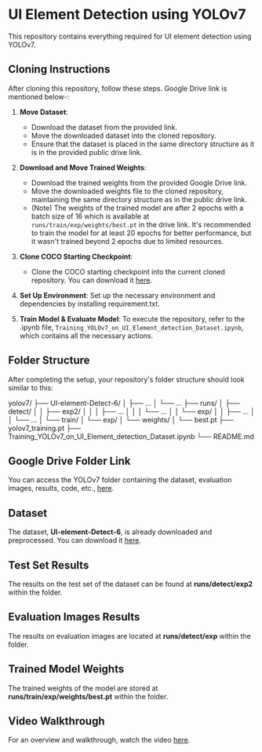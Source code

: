 # UI Element Detection using YOLOv7

This repository contains everything required for UI element detection using YOLOv7.

## Cloning Instructions

After cloning this repository, follow these steps. Google Drive link is mentioned below-:

1. **Move Dataset**: 
   - Download the dataset from the provided link.
   - Move the downloaded dataset into the cloned repository.
   - Ensure that the dataset is placed in the same directory structure as it is in the provided public drive link.

2. **Download and Move Trained Weights**:
   - Download the trained weights from the provided Google Drive link.
   - Move the downloaded weights file to the cloned repository, maintaining the same directory structure as in the public drive link.
   - (Note) The weights of the trained model are after 2 epochs with a batch size of 16 which is available at `runs/train/exp/weights/best.pt` in the drive link. It's recommended to train the model for at least 20 epochs for better performance, but it wasn't trained beyond 2 epochs due to limited resources.

3. **Clone COCO Starting Checkpoint**:
   - Clone the COCO starting checkpoint into the current cloned repository. You can download it [here](https://github.com/WongKinYiu/yolov7/releases/download/v0.1/yolov7_training.pt).

4. **Set Up Environment**: Set up the necessary environment and dependencies by installing requirement.txt.

5. **Train Model & Evaluate Model**: To execute the repository, refer to the .ipynb file, `Training_YOLOv7_on_UI_Element_detection_Dataset.ipynb`, which contains all the necessary actions.

## Folder Structure

After completing the setup, your repository's folder structure should look similar to this:

yolov7/
├── UI-element-Detect-6/
│   ├── ...
│   └── ...
├── runs/
│   ├── detect/
│   │   ├── exp2/
│   │   │   ├── ...
│   │   │   └── ...
│   │   └── exp/
│   │       ├── ...
│   │       └── ...
│   └── train/
│       └── exp/
│           └── weights/
│               └── best.pt
├── yolov7_training.pt
├── Training_YOLOv7_on_UI_Element_detection_Dataset.ipynb
└── README.md


## Google Drive Folder Link

You can access the YOLOv7 folder containing the dataset, evaluation images, results, code, etc., [here](https://drive.google.com/drive/folders/10giALgHW5ut8JMJj2nFHS7x_dyiORZQQ?usp=sharing).
## Dataset

The dataset, **UI-element-Detect-6**, is already downloaded and preprocessed. You can download it [here](https://universe.roboflow.com/uied/ui-element-detect/dataset/6#).

## Test Set Results

The results on the test set of the dataset can be found at **runs/detect/exp2** within the folder.

## Evaluation Images Results

The results on evaluation images are located at **runs/detect/exp** within the folder.

## Trained Model Weights

The trained weights of the model are stored at **runs/train/exp/weights/best.pt** within the folder.

## Video Walkthrough

For an overview and walkthrough, watch the video [here](https://drive.google.com/file/d/1KVXE3TM1fPOUze0YBhTB7XIHOSySholn/view?usp=sharing).
